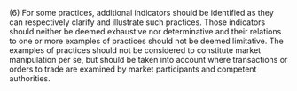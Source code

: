 (6) For some practices, additional indicators should be identified as they can respectively clarify and illustrate such practices. Those indicators should neither be deemed exhaustive nor determinative and their relations to one or more examples of practices should not be deemed limitative. The examples of practices should not be considered to constitute market manipulation per se, but should be taken into account where transactions or orders to trade are examined by market participants and competent authorities.